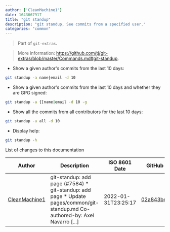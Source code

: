 ```yaml
---
author: ['CleanMachine1']
date: 1643667917
title: "git standup"
description: "git standup, See commits from a specified user."
categories: "common"
---
```

> Part of `git-extras`.

> More information: <https://github.com/tj/git-extras/blob/master/Commands.md#git-standup>.

- Show a given author's commits from the last 10 days:

```bash
git standup -a name|email -d 10
```

- Show a given author's commits from the last 10 days and whether they are GPG signed:

```bash
git standup -a {[name|email -d 10 -g
```

- Show all the commits from all contributors for the last 10 days:

```bash
git standup -a all -d 10
```

- Display help:

```bash
git standup -h
```
List of changes to this documentation


Author | Description | ISO 8601 Date | GitHub link
------|-----|-----|-----
[CleanMachine1](mailto:78213164+CleanMachine1@users.noreply.github.com) | git-standup: add page (#7584) * git-standup: add page * Update pages/common/git-standup.md Co-authored-by: Axel Navarro [...] | 2022-01-31T23:25:17 | [02a843bea81c](https://github.com/tldr-pages/tldr/commit/02a843bea81c14afc56a33e3f0369a54ac83a70b)

